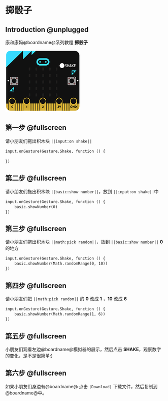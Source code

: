# 掷骰子

## Introduction @unplugged

康和康妈@boardname@系列教程 **掷骰子**

![你好](https://github.com/ihuanglei/pxt-ylwl-tutorials/blob/master/assets/dice.gif?raw=true)

## 第一步 @fullscreen

请小朋友们拖出积木块 ``||input:on shake||``

```blocks
input.onGesture(Gesture.Shake, function () {
	
})
```

## 第二步 @fullscreen

请小朋友们拖出积木块 ``||basic:show number||``，放到 ``||input:on shake||``中

```blocks
input.onGesture(Gesture.Shake, function () {
	basic.showNumber(0)
})
```

## 第三步 @fullscreen

请小朋友们拖出积木块 ``||math:pick random||``，放到 ``||basic:show number||`` **0** 的地方

```blocks
input.onGesture(Gesture.Shake, function () {
	basic.showNumber(Math.randomRange(0, 10))
})
```

## 第四步 @fullscreen

请小朋友们把 ``||math:pick random||`` 的 **0** 改成 **1** ，**10** 改成 **6**

```blocks
input.onGesture(Gesture.Shake, function () {
	basic.showNumber(Math.randomRange(1, 6))
})
```

## 第五步 @fullscreen

小朋友们观看左边@boardname@模拟器的展示，然后点击 **SHAKE**，观察数字的变化，是不是很简单:)

## 第六步 @fullscreen

如果小朋友们身边有@boardname@ 点击 ``|Download|`` 下载文件，然后复制到@boardname@中。

